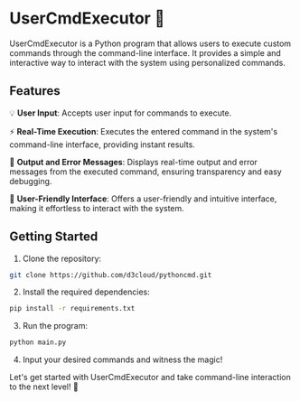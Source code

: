 # UserCmdExecutor 🚀

UserCmdExecutor is a Python program that allows users to execute custom commands through the command-line interface. It provides a simple and interactive way to interact with the system using personalized commands.

## Features

💡 **User Input**: Accepts user input for commands to execute.

⚡️ **Real-Time Execution**: Executes the entered command in the system's command-line interface, providing instant results.

📝 **Output and Error Messages**: Displays real-time output and error messages from the executed command, ensuring transparency and easy debugging.

🌟 **User-Friendly Interface**: Offers a user-friendly and intuitive interface, making it effortless to interact with the system.

## Getting Started

1. Clone the repository:

```bash
git clone https://github.com/d3cloud/pythoncmd.git
```

2. Install the required dependencies:

```bash
pip install -r requirements.txt
```

3. Run the program:

```bash
python main.py
```

4. Input your desired commands and witness the magic!



Let's get started with UserCmdExecutor and take command-line interaction to the next level! 🚀
